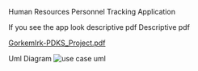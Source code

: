 Human Resources Personnel Tracking Application


If you see the app look descriptive pdf
Descriptive pdf


[GorkemIrk-PDKS_Project.pdf](https://github.com/gorkemirk/PDKS-SYSTEM/files/12885097/GorkemIrk-PDKS_Project.pdf)

Uml Diagram
![use case uml](https://github.com/gorkemirk/PDKS-SYSTEM/assets/57559440/15503ccb-fb68-4f8e-a8c0-1f1413ce298e)


